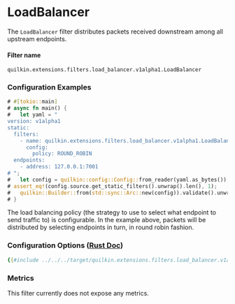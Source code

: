 # LoadBalancer

The `LoadBalancer` filter distributes packets received downstream among all upstream endpoints.

#### Filter name
```text
quilkin.extensions.filters.load_balancer.v1alpha1.LoadBalancer
```

### Configuration Examples
```rust
# #[tokio::main]
# async fn main() {
#   let yaml = "
version: v1alpha1
static:
  filters:
    - name: quilkin.extensions.filters.load_balancer.v1alpha1.LoadBalancer
      config:
        policy: ROUND_ROBIN
  endpoints:
    - address: 127.0.0.1:7001
# ";
#   let config = quilkin::config::Config::from_reader(yaml.as_bytes()).unwrap();
# assert_eq!(config.source.get_static_filters().unwrap().len(), 1);
#   quilkin::Builder::from(std::sync::Arc::new(config)).validate().unwrap();
# }
```

The load balancing policy (the strategy to use to select what endpoint to send traffic to) is configurable.
In the example above, packets will be distributed by selecting endpoints in turn, in round robin fashion.

### Configuration Options ([Rust Doc](../../api/quilkin/filters/load_balancer/struct.Config.html))

```yaml
{{#include ../../../target/quilkin.extensions.filters.load_balancer.v1alpha1.yaml}}
```

### Metrics

This filter currently does not expose any metrics.
